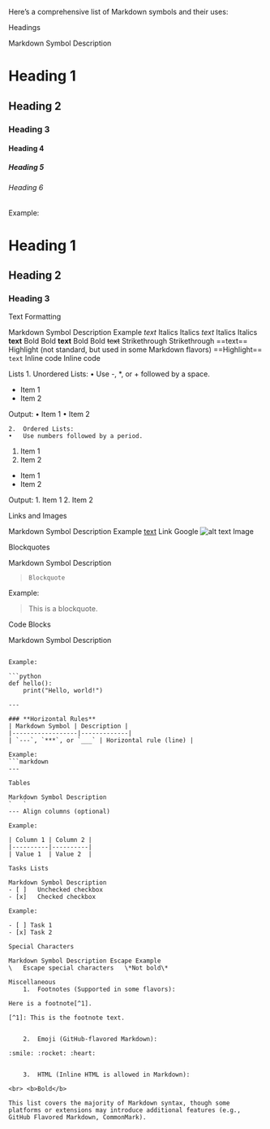 Here’s a comprehensive list of Markdown symbols and their uses:

Headings

Markdown Symbol Description

# Heading 1

## Heading 2

### Heading 3

#### Heading 4

##### Heading 5

###### Heading 6

Example:

# Heading 1

## Heading 2

### Heading 3

Text Formatting

Markdown Symbol Description Example
_text_ Italics Italics
_text_ Italics Italics
**text** Bold Bold
**text** Bold Bold
~~text~~ Strikethrough Strikethrough
==text== Highlight (not standard, but used in some Markdown flavors) ==Highlight==
`text` Inline code Inline code

Lists 1. Unordered Lists:
• Use -, \*, or + followed by a space.

- Item 1
- Item 2

Output:
• Item 1
• Item 2

    2.	Ordered Lists:
    •	Use numbers followed by a period.

1. Item 1
2. Item 2

- Item 1
- Item 2

Output: 1. Item 1 2. Item 2

Links and Images

Markdown Symbol Description Example
[text](URL) Link Google
![alt text](URL) Image

Blockquotes

Markdown Symbol Description

>     Blockquote

Example:

> This is a blockquote.

Code Blocks

Markdown Symbol Description

````language Code block with syntax highlighting

Example:

```python
def hello():
    print("Hello, world!")

---

### **Horizontal Rules**
| Markdown Symbol | Description |
|------------------|-------------|
| `---`, `***`, or `___` | Horizontal rule (line) |

Example:
```markdown
---

Tables

Markdown Symbol	Description
`	`
---	Align columns (optional)

Example:

| Column 1 | Column 2 |
|----------|----------|
| Value 1  | Value 2  |

Tasks Lists

Markdown Symbol	Description
- [ ]	Unchecked checkbox
- [x]	Checked checkbox

Example:

- [ ] Task 1
- [x] Task 2

Special Characters

Markdown Symbol	Description	Escape Example
\	Escape special characters	\*Not bold\*

Miscellaneous
	1.	Footnotes (Supported in some flavors):

Here is a footnote[^1].

[^1]: This is the footnote text.


	2.	Emoji (GitHub-flavored Markdown):

:smile: :rocket: :heart:


	3.	HTML (Inline HTML is allowed in Markdown):

<br> <b>Bold</b>

This list covers the majority of Markdown syntax, though some platforms or extensions may introduce additional features (e.g., GitHub Flavored Markdown, CommonMark).
````
